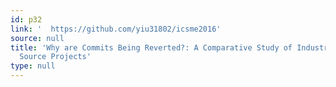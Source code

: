 ```yaml
---
id: p32
link: '  https://github.com/yiu31802/icsme2016'
source: null
title: 'Why are Commits Being Reverted?: A Comparative Study of Industrial and Open
  Source Projects'
type: null
---
```

